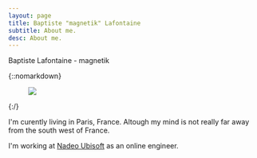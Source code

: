 ```yaml
---
layout: page
title: Baptiste "magnetik" Lafontaine
subtitle: About me.
desc: About me.
---
```


<div class="pretty-links">

<div class="lead lead-about">Baptiste Lafontaine - magnetik
</div>

{::nomarkdown} 
<figure class="site-profile">
    <img src="{{ site.baseurl }}/assets/img/profile.png">
</figure>
{:/}

I'm curently living in Paris, France. Altough my mind is not really far away from the south west of France.

I'm working at [Nadeo Ubisoft](http://nadeo.com) as an online engineer.
